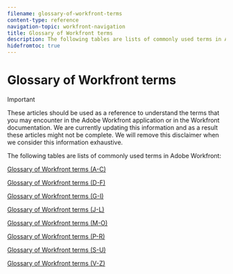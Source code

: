 ```yaml
---
filename: glossary-of-workfront-terms
content-type: reference
navigation-topic: workfront-navigation
title: Glossary of Workfront terms
description: The following tables are lists of commonly used terms in Adobe Workfront:
hidefromtoc: true
---
```


# Glossary of Workfront terms

>[!IMPORTANT]
>
>These articles should be used as a reference to understand the terms that you may encounter in the Adobe Workfront application or in the Workfront documentation. We are currently&nbsp;updating this information and as a result these articles might not be complete. We will remove this disclaimer when we consider this information exhaustive.&nbsp;

The following tables are lists of commonly used terms in Adobe Workfront:&nbsp;&nbsp;

[Glossary of Workfront terms (A-C)](../../../workfront-basics/navigate-workfront/workfront-navigation/glossary-workfront-terms-a-c.md)

[Glossary of Workfront terms (D-F)](../../../workfront-basics/navigate-workfront/workfront-navigation/glossary-workfront-terms-d-f.md)

[Glossary of Workfront terms (G-I)](../../../workfront-basics/navigate-workfront/workfront-navigation/glossary-workfront-terms-g-i.md)

[Glossary of Workfront terms (J-L)](../../../workfront-basics/navigate-workfront/workfront-navigation/glossary-workfront-terms-j-l.md)

[Glossary of Workfront terms (M-O)](../../../workfront-basics/navigate-workfront/workfront-navigation/glossary-workfront-terms-m-o.md)

[Glossary of Workfront terms (P-R)](../../../workfront-basics/navigate-workfront/workfront-navigation/glossary-workfront-terms-p-r.md)

[Glossary of Workfront terms (S-U)](../../../workfront-basics/navigate-workfront/workfront-navigation/glossary-workfront-terms-s-u.md)

[Glossary of Workfront terms (V-Z)](../../../workfront-basics/navigate-workfront/workfront-navigation/glossary-workfront-terms-v-z.md) 
